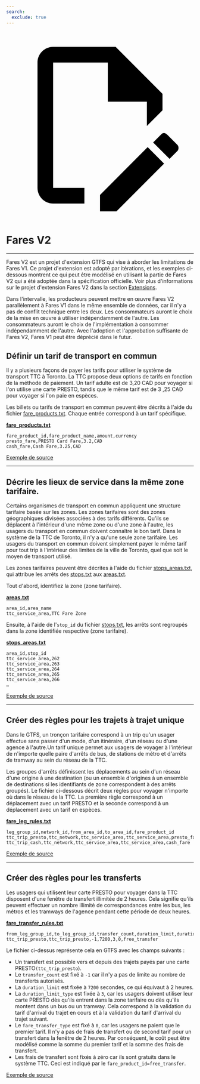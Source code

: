 ```yaml
---
search:
  exclude: true
---
```

<a class="pencil-link" href="https://github.com/MobilityData/gtfs.org/edit/main/docs/schedule/examples/fares-v2.md" title="Edit this page" target="_blank">
    <svg class="pencil" xmlns="http://www.w3.org/2000/svg" viewBox="0 0 24 24"><path d="M10 20H6V4h7v5h5v3.1l2-2V8l-6-6H6c-1.1 0-2 .9-2 2v16c0 1.1.9 2 2 2h4v-2m10.2-7c.1 0 .3.1.4.2l1.3 1.3c.2.2.2.6 0 .8l-1 1-2.1-2.1 1-1c.1-.1.2-.2.4-.2m0 3.9L14.1 23H12v-2.1l6.1-6.1 2.1 2.1Z"></path></svg>
  </a>


# Fares V2

<hr/>

Fares V2 est un projet d'extension GTFS qui vise à aborder les limitations de Fares V1. Ce projet d'extension est adopté par itérations, et les exemples ci-dessous montrent ce qui peut être modélisé en utilisant la partie de Fares V2 qui a été adoptée dans la spécification officielle. Voir plus d'informations sur le projet d'extension Fares V2 dans la section [Extensions](../../../extensions).

Dans l'intervalle, les producteurs peuvent mettre en œuvre Fares V2 parallèlement à Fares V1 dans le même ensemble de données, car il n'y a pas de conflit technique entre les deux. Les consommateurs auront le choix de la mise en œuvre à utiliser indépendamment de l'autre. Les consommateurs auront le choix de l'implémentation à consommer indépendamment de l'autre. Avec l'adoption et l'approbation suffisante de Fares V2, Fares V1 peut être déprécié dans le futur.

## Définir un tarif de transport en commun

Il y a plusieurs façons de payer les tarifs pour utiliser le système de transport TTC à Toronto. La TTC propose deux options de tarifs en fonction de la méthode de paiement. Un tarif adulte est de 3,20 CAD pour voyager si l'on utilise une carte PRESTO, tandis que le même tarif est de 3 ,25 CAD pour voyager si l'on paie en espèces.

Les billets ou tarifs de transport en commun peuvent être décrits à l'aide du fichier [fare_products.txt](../../reference/#fare_productstxt). Chaque entrée correspond à un tarif spécifique.

[**fare_products.txt**](../../reference/#fare_productstxt)

    fare_product_id,fare_product_name,amount,currency
    presto_fare,PRESTO Card Fare,3.2,CAD
    cash_fare,Cash Fare,3.25,CAD

[Exemple de source](https://www.ttc.ca/Fares-and-passes)

<hr/>

## Décrire les lieux de service dans la même zone tarifaire.

Certains organismes de transport en commun appliquent une structure tarifaire basée sur les zones. Les zones tarifaires sont des zones géographiques divisées associées à des tarifs différents. Qu'ils se déplacent à l'intérieur d'une même zone ou d'une zone à l'autre, les usagers du transport en commun doivent connaître le bon tarif. Dans le système de la TTC de Toronto, il n'y a qu'une seule zone tarifaire. Les usagers du transport en commun doivent simplement payer le même tarif pour tout trip à l'intérieur des limites de la ville de Toronto, quel que soit le moyen de transport utilisé.

Les zones tarifaires peuvent être décrites à l'aide du fichier [stops_areas.txt](../../reference/#stops_areastxt), qui attribue les arrêts des [stops.txt](../../reference/#stopstxt) aux [areas.txt](../../reference/#areastxt).

Tout d'abord, identifiez la zone (zone tarifaire).

[**areas.txt**](../../reference/#areastxt)

    area_id,area_name
    ttc_service_area,TTC Fare Zone

Ensuite, à l'aide de l'`stop_id` du fichier [stops.txt](../../reference/#stopstxt), les arrêts sont regroupés dans la zone identifiée respective (zone tarifaire).

[**stops_areas.txt**](../../reference/#stops_areastxt)

    area_id,stop_id
    ttc_service_area,262
    ttc_service_area,263
    ttc_service_area,264
    ttc_service_area,265
    ttc_service_area,266
    …

[Exemple de source](http://opendata.toronto.ca/toronto.transit.commission/ttc-routes-and-schedules/OpenData_TTC_Schedules.zip)

<hr/>

## Créer des règles pour les trajets à trajet unique

Dans le GTFS, un tronçon tarifaire correspond à un trip qu'un usager effectue sans passer d'un mode, d'un itinéraire, d'un réseau ou d'une agence à l'autre.Un tarif unique permet aux usagers de voyager à l'intérieur de n'importe quelle paire d'arrêts de bus, de stations de métro et d'arrêts de tramway au sein du réseau de la TTC.

Les groupes d'arrêts définissent les déplacements au sein d'un réseau d'une origine à une destination (ou un ensemble d'origines à un ensemble de destinations si les identifiants de zone correspondent à des arrêts groupés). Le fichier ci-dessous décrit deux règles pour voyager n'importe où dans le réseau de la TTC. La première règle correspond à un déplacement avec un tarif PRESTO et la seconde correspond à un déplacement avec un tarif en espèces.

[**fare_leg_rules.txt**](../../reference/#fare_leg_rulestxt)

    leg_group_id,network_id,from_area_id,to_area_id,fare_product_id
    ttc_trip_presto,ttc_network,ttc_service_area,ttc_service_area,presto_fare
    ttc_trip_cash,ttc_network,ttc_service_area,ttc_service_area,cash_fare

[Exemple de source](https://www.ttc.ca/Fares-and-passes)

<hr/>

## Créer des règles pour les transferts

Les usagers qui utilisent leur carte PRESTO pour voyager dans la TTC disposent d'une fenêtre de transfert illimitée de 2 heures. Cela signifie qu'ils peuvent effectuer un nombre illimité de correspondances entre les bus, les métros et les tramways de l'agence pendant cette période de deux heures.

[**fare_transfer_rules.txt**](../../reference/#fare_transfer_rulestxt)

    from_leg_group_id,to_leg_group_id,transfer_count,duration_limit,duration_limit_type,fare_transfer_type,fare_product_id
    ttc_trip_presto,ttc_trip_presto,-1,7200,3,0,free_transfer

Le fichier ci-dessus représente cela en GTFS avec les champs suivants :

- Un transfert est possible vers et depuis des trajets payés par une carte PRESTO`(ttc_trip_presto`).
- Le `transfer_count` est fixé à `-1` car il n'y a pas de limite au nombre de transferts autorisés.
- La `duration_limit` est fixée à `7200` secondes, ce qui équivaut à 2 heures.
- La `duration_limit_type` est fixée à `3`, car les usagers doivent utiliser leur carte PRESTO dès qu'ils entrent dans la zone tarifaire ou dès qu'ils montent dans un bus ou un tramway. Cela correspond à la validation du tarif d'arrival du trajet en cours et à la validation du tarif d'arrival du trajet suivant.
- Le `fare_transfer_type` est fixé à `0`, car les usagers ne paient que le premier tarif. Il n'y a pas de frais de transfert ou de second tarif pour un transfert dans la fenêtre de 2 heures. Par conséquent, le coût peut être modélisé comme la somme du premier tarif et la somme des frais de transfert.
- Les frais de transfert sont fixés à zéro car ils sont gratuits dans le système TTC. Ceci est indiqué par le `fare_product_id=free_transfer`.

[Exemple de source](https://www.ttc.ca/Fares-and-passes/PRESTO-on-the-TTC/Two-hour-transfer)
